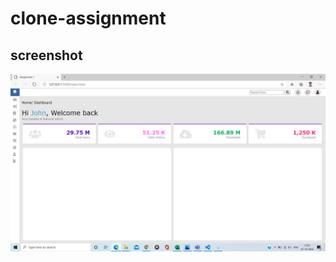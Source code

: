 # clone-assignment
## screenshot
![alt text](https://github.com/codewithmo/clone-assignment/blob/master/html-css-assignment-screenshot.PNG?raw=true)
